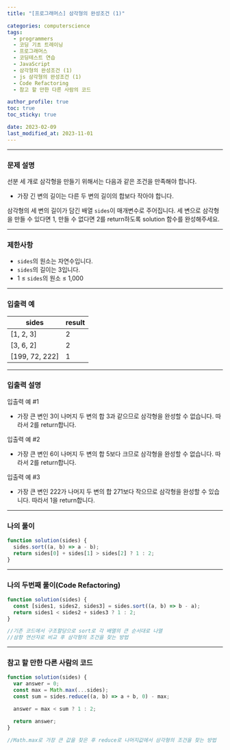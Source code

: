 ```yaml
---
title: "[프로그래머스] 삼각형의 완성조건 (1)"

categories: computerscience
tags:
  - programmers
  - 코딩 기초 트레이닝
  - 프로그래머스
  - 코딩테스트 연습
  - JavaScript
  - 삼각형의 완성조건 (1)
  - js 삼각형의 완성조건 (1)
  - Code Refactoring
  - 참고 할 만한 다른 사람의 코드

author_profile: true
toc: true
toc_sticky: true

date: 2023-02-09
last_modified_at: 2023-11-01
---
```


---

### 문제 설명

선분 세 개로 삼각형을 만들기 위해서는 다음과 같은 조건을 만족해야 합니다.

- 가장 긴 변의 길이는 다른 두 변의 길이의 합보다 작아야 합니다.

삼각형의 세 변의 길이가 담긴 배열 `sides`이 매개변수로 주어집니다. 세 변으로 삼각형을 만들 수 있다면 1, 만들 수 없다면 2를 return하도록 solution 함수를 완성해주세요.

---

### 제한사항

- `sides`의 원소는 자연수입니다.
- `sides`의 길이는 3입니다.
- 1 ≤ `sides`의 원소 ≤ 1,000

---

### 입출력 예

| sides          | result |
| -------------- | ------ |
| [1, 2, 3]      | 2      |
| [3, 6, 2]      | 2      |
| [199, 72, 222] | 1      |

---

### 입출력 설명

입출력 예 #1

- 가장 큰 변인 3이 나머지 두 변의 합 3과 같으므로 삼각형을 완성할 수 없습니다. 따라서 2를 return합니다.

입출력 예 #2

- 가장 큰 변인 6이 나머지 두 변의 합 5보다 크므로 삼각형을 완성할 수 없습니다. 따라서 2를 return합니다.

입출력 예 #3

- 가장 큰 변인 222가 나머지 두 변의 합 271보다 작으므로 삼각형을 완성할 수 있습니다. 따라서 1을 return합니다.

---

### 나의 풀이

```jsx
function solution(sides) {
  sides.sort((a, b) => a - b);
  return sides[0] + sides[1] > sides[2] ? 1 : 2;
}
```

---

### 나의 두번째 풀이(Code Refactoring)

```jsx
function solution(sides) {
  const [sides1, sides2, sides3] = sides.sort((a, b) => b - a);
  return sides1 < sides2 + sides3 ? 1 : 2;
}

//기존 코드에서 구조할당으로 sort로 각 배열의 큰 순서대로 나열
//삼항 연산자로 비교 후 삼각형의 조건을 찾는 방법
```

---

### 참고 할 만한 다른 사람의 코드

```jsx
function solution(sides) {
  var answer = 0;
  const max = Math.max(...sides);
  const sum = sides.reduce((a, b) => a + b, 0) - max;

  answer = max < sum ? 1 : 2;

  return answer;
}

//Math.max로 가장 큰 값을 찾은 후 reduce로 나머지값에서 삼각형의 조건을 찾는 방법
```
